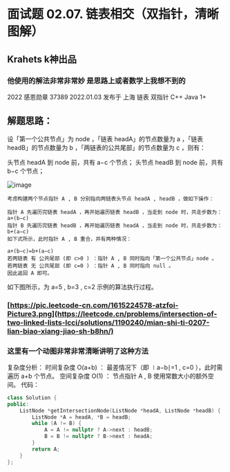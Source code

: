 # 面试题 02.07. 链表相交（双指针，清晰图解）

## Krahets   k神出品

### 他使用的解法非常非常妙  是思路上或者数学上我想不到的  
2022 感恩勋章
37389
2022.01.03
发布于 上海
链表
双指针
C++
Java
1+
## 解题思路：
设「第一个公共节点」为 node ，「链表 headA」的节点数量为 a ，「链表 headB」的节点数量为 b ，「两链表的公共尾部」的节点数量为 c ，则有：

头节点 headA 到 node 前，共有 a−c 个节点；
头节点 headB 到 node 前，共有 b−c 个节点；

![image](https://github.com/user-attachments/assets/65cf663b-58f0-4508-a567-882b70b2ba93)
```
考虑构建两个节点指针 A​ , B 分别指向两链表头节点 headA , headB ，做如下操作：

指针 A 先遍历完链表 headA ，再开始遍历链表 headB ，当走到 node 时，共走步数为：
a+(b−c)
指针 B 先遍历完链表 headB ，再开始遍历链表 headA ，当走到 node 时，共走步数为：
b+(a−c)
如下式所示，此时指针 A , B 重合，并有两种情况：

a+(b−c)=b+(a−c)
若两链表 有 公共尾部 (即 c>0 ) ：指针 A , B 同时指向「第一个公共节点」node 。
若两链表 无 公共尾部 (即 c=0 ) ：指针 A , B 同时指向 null 。
因此返回 A 即可。
```
如下图所示，为 a=5 , b=3 , c=2 示例的算法执行过程。

### [https://pic.leetcode-cn.com/1615224578-atzfoi-Picture3.png](https://leetcode.cn/problems/intersection-of-two-linked-lists-lcci/solutions/1190240/mian-shi-ti-0207-lian-biao-xiang-jiao-sh-b8hn/)
### 这里有一个动图非常非常清晰讲明了这种方法

复杂度分析：
时间复杂度 O(a+b) ： 最差情况下（即 ∣a−b∣=1 , c=0 ），此时需遍历 a+b 个节点。
空间复杂度 O(1) ： 节点指针 A , B 使用常数大小的额外空间。
代码：
```cpp
class Solution {
public:
    ListNode *getIntersectionNode(ListNode *headA, ListNode *headB) {
        ListNode *A = headA, *B = headB;
        while (A != B) {
            A = A != nullptr ? A->next : headB;
            B = B != nullptr ? B->next : headA;
        }
        return A;
    }
};
```
